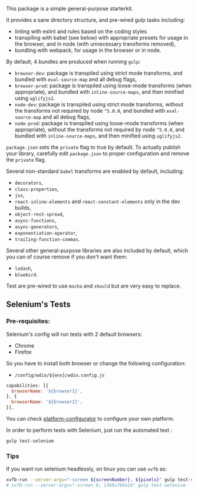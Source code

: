 This package is a simple general-purpose starterkit.

It provides a sane directory structure, and pre-wired gulp tasks including:
- linting with eslint and rules based on the coding styles
- transpiling with babel (see below) with appropriate presets for usage in the browser, and in node (with unnecessary transforms removed),
- bundling with webpack, for usage in the browser or in node.

By default, 4 bundles are produced when running `gulp`:

- `browser-dev`: package is transpiled using strict mode transforms, and bundled with `eval-source-map` and all debug flags,
- `browser-prod`: package is transpiled using loose-mode transforms (when appropriate), and bundled with `inline-source-maps`, and then minified using `uglifyjs2`.
- `node-dev`: package is transpiled using strict mode transforms, without the transforms not required by node `^5.0.0`, and bundled with `eval-source-map` and all debug flags,
- `node-prod`: package is transpiled using loose-mode transforms (when appropriate), without the transforms not required by node `^5.0.0`, and bundled with `inline-source-maps`, and then minified using `uglifyjs2`.

`package.json` sets the `private` flag to true by default. To actually publish your library, carefully edit `package.json`
to proper configuration and remove the `private` flag.

Several non-standard `babel` transforms are enabled by default, including:
- `decorators`,
- `class-properties`,
- `jsx`,
- `react-inline-elements` and `react-constant-elements` only in the dev builds,
- `object-rest-spread`,
- `async-functions`,
- `async-generators`,
- `exponentiation-operator`,
- `trailing-function-commas`.

Several other general-purpose libraries are also included by default, which you can of course remove if you don't want them:
- `lodash`,
- `bluebird`.

Test are pre-wired to use `mocha` and `should` but are very easy to replace.

## Selenium's Tests

### Pre-requisites:

Selenium's config will run tests with 2 default browsers:

- Chrome
- Firefox

So you have to install both browser or change the following configuration:

- `/config/wdio/${env}/wdio.config.js`

```js
capabilities: [{
  browserName: '${browser1}',
}, {
  browserName: '${browser2}',
}],
```

You can check [platform-configurator](https://wiki.saucelabs.com/display/DOCS/Platform+Configurator#/) to configure your own platform.


In order to perform tests with Selenium, just run the automated test :
```bash
gulp test-selenium
```

### Tips

If you want run selenium headlessly, on linux you can use `xvfb` as:
```bash
xvfb-run --server-args="-screen ${screenNumber}, ${pixels}" gulp test-selenium
# xvfb-run --server-args="-screen 0, 1366x768x24" gulp test-selenium
```
